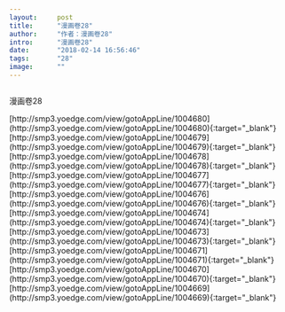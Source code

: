 ```yaml
---
layout:     post
title:      "漫画卷28"
author:     "作者：漫画卷28"
intro:      "漫画卷28"
date:       "2018-02-14 16:56:46"
tags:       "28"
image:      ""
---
```

<div style="text-align: center">
<p><img src=""/></p>
</div>
<p class="post-meta">
<span>漫画卷28</span>
</p>
[http://smp3.yoedge.com/view/gotoAppLine/1004680](http://smp3.yoedge.com/view/gotoAppLine/1004680){:target="_blank"}
[http://smp3.yoedge.com/view/gotoAppLine/1004679](http://smp3.yoedge.com/view/gotoAppLine/1004679){:target="_blank"}
[http://smp3.yoedge.com/view/gotoAppLine/1004678](http://smp3.yoedge.com/view/gotoAppLine/1004678){:target="_blank"}
[http://smp3.yoedge.com/view/gotoAppLine/1004677](http://smp3.yoedge.com/view/gotoAppLine/1004677){:target="_blank"}
[http://smp3.yoedge.com/view/gotoAppLine/1004676](http://smp3.yoedge.com/view/gotoAppLine/1004676){:target="_blank"}
[http://smp3.yoedge.com/view/gotoAppLine/1004674](http://smp3.yoedge.com/view/gotoAppLine/1004674){:target="_blank"}
[http://smp3.yoedge.com/view/gotoAppLine/1004673](http://smp3.yoedge.com/view/gotoAppLine/1004673){:target="_blank"}
[http://smp3.yoedge.com/view/gotoAppLine/1004671](http://smp3.yoedge.com/view/gotoAppLine/1004671){:target="_blank"}
[http://smp3.yoedge.com/view/gotoAppLine/1004670](http://smp3.yoedge.com/view/gotoAppLine/1004670){:target="_blank"}
[http://smp3.yoedge.com/view/gotoAppLine/1004669](http://smp3.yoedge.com/view/gotoAppLine/1004669){:target="_blank"}


